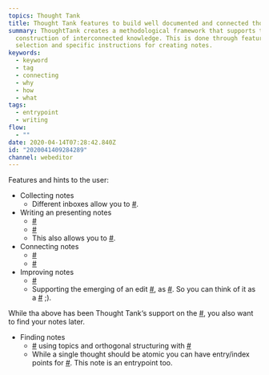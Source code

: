 ```yaml
---
topics: Thought Tank
title: Thought Tank features to build well documented and connected thought
summary: ThoughtTank creates a methodological framework that supports the
  construction of interconnected knowledge. This is done through feature
  selection and specific instructions for creating notes.
keywords:
  - keyword
  - tag
  - connecting
  - why
  - how
  - what
tags:
  - entrypoint
  - writing
flow:
  - ""
date: 2020-04-14T07:28:42.840Z
id: "2020041409284289"
channel: webeditor
---
```

Features and hints to the user:

- Collecting notes
  - Different inboxes allow you to [#](/notes/2020041312405802 "Capture your thoughts whereever you are").
- Writing an presenting notes
  - [#](/notes/2020041509262035 "Support different situations with different representations of a thought")
  - [#](/notes/2020041509262035 "Structuring for completeness and different views of the same thought")
  - This also allows you to [#](/notes/2020041319033216 "Quickly get to the core of a thought").
- Connecting notes
  - [#](/notes/2020032817270190 "As connections between notes create most value, connecting should be as convenient as possible")
  - [#](/notes/2020041312255463 "Transformation of implicit into explicit relationships between notes generate knowledge")
- Improving notes
  - [#](/notes/2020041312361032 "More efficiency and productivity through process support")
  - Supporting the emerging of an edit [#](/notes/2020041312340192 "Flow"), as [#](/notes/2020033010573035 "Continuous curration of notes increases the quality of the Zettelkasten"). So you can think of it as a [#](/notes/2020041410531784 "Process support in place of self-discipline") ;).

While tha above has been Thought Tank‘s support on the [#](/notes/2020041409034716 "Route of information from the text read into the zettelkasten"), you also want to find your notes later.

- Finding notes
  - [#](/notes/2020033010363597 "Separation of independent logical units") using topics and orthogonal structuring with [#](/notes/2020033010525847 "Tag")
  - While a single thought should be atomic you can have entry/index points for [#](/notes/2020041408555708 "Documentation of larger, coherent thoughts: the entrypoints"). This note is an entrypoint too.
